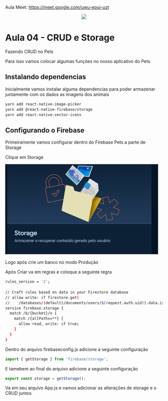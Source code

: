Aula Meet: https://meet.google.com/uwu-epuj-uzt
<div align = center>
  <img src = "https://github.com/user-attachments/assets/2474ae50-4076-4907-ac2a-c77ef2e59a86">
</div>  


# Aula 04 - CRUD e Storage

Fazendo CRUD no Pets

Para isso vamos colocar algumas funções no nosso aplicativo do Pets

## Instalando dependencias

Inicialmente vamos instalar alguma dependencias para poder armazenar juntamente com os dados as imagens dos animais

```bash
yarn add react-native-image-picker
yarn add @react-native-firebase/storage
yarn add react-native-vector-icons
```

## Configurando o Firebase


Primeiramente vamos configurar dentro do Firebase Pets a parte de Storage

Clique em Storage

![alt text](image.png)

Logo após crie um banco no modo Produção

Após Criar va em regras e coloque a seguinte regra

```bash
rules_version = '2';

// Craft rules based on data in your Firestore database
// allow write: if firestore.get(
//    /databases/(default)/documents/users/$(request.auth.uid)).data.isAdmin;
service firebase.storage {
  match /b/{bucket}/o {
    match /{allPaths=**} {
      allow read, write: if true;
    }
  }
}
```
Dentro do arquivo firebaseconfig.js adicione a seguinte configuração

```javascript
import { getStorage } from 'firebase/storage';
```

E tamebem ao final do arquivo adicione a seguinte configuração

```javascript
export const storage = getStorage();
```
Va em seu arquivo App.js e vamos adicionar as alterações de storage e o CRUD juntos

